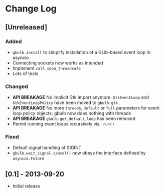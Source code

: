 # Change Log
## [Unreleased]
### Added
 - `gbulb.install` to simplify installation of a GLib-based event loop in
   asyncio
 - Connecting sockets now works as intended
 - Implement `call_soon_threadsafe`
 - Lots of tests

### Changed
 - **API BREAKAGE** No implicit Gtk import anymore. `GtkEventLoop` and `GtkEventLoopPolicy` have
   been moved to `gbulb.gtk`
 - **API BREAKAGE** No more `threads`, `default` or `full` parameters for event
   loop policy objects. gbulb now does nothing with threads
 - **API BREAKAGE** `gbulb.get_default_loop` has been removed
 - Permit running event loops recursively via `.run()`

### Fixed
 - Default signal handling of SIGINT
 - `gbulb.wait_signal.cancel()` now obeys the interface defined by
   `asyncio.Future`

## [0.1] - 2013-09-20
 - Initial release
